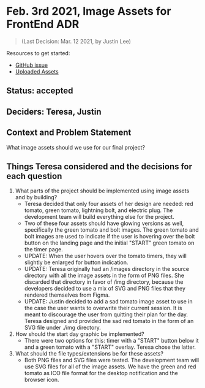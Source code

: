 # Feb. 3rd 2021, Image Assets for FrontEnd ADR
> (Last Decision: Mar. 12 2021, by Justin Lee)

Resources to get started:

- [GitHub issue](https://github.com/DonaldWolfson/cse110-w21-group29/issues/20)
- [Uploaded Assets](https://github.com/DonaldWolfson/cse110-w21-group29/tree/main/source/img)

## Status: accepted

## Deciders: Teresa, Justin

## Context and Problem Statement

What image assets should we use for our final project?

## Things Teresa considered and the decisions for each question
1. What parts of the project should be implemented using image assets and by building?
    - Teresa decided that only four assets of her design are needed: red tomato, green tomato, lightning bolt, and electric plug. The development team will build everything else for the project.
    - Two of these four assets should have glowing versions as well, specifically the green tomato and bolt images. The green tomato and bolt images are used to indicate if the user is hovering over the bolt button on the landing page and the initial "START" green tomato on the timer page.
    - UPDATE: When the user hovers over the tomato timers, they will slightly be enlarged for button indication.
    - UPDATE: Teresa originally had an /images directory in the source directory with all the image assets in the form of PNG files. She discarded that directory in favor of /img directory, because the developers decided to use a mix of SVG and PNG files that they rendered themselves from Figma.
    - UPDATE: Justin decided to add a sad tomato image asset to use in the case the user wants to overwrite their current session. It is meant to discourage the user from quitting their plan for the day. Teresa designed and provided the sad red tomato in the form of an SVG file under ./img directory.
2. How should the start day graphic be implemented?
    - There were two options for this: timer with a "START" button below it and a green tomato with a "START" overlay. Teresa chose the latter.
3. What should the file types/extensions be for these assets?
    - Both PNG files and SVG files were tested. The development team will use SVG files for all of the image assets. We have the green and red tomato as ICO file format for the desktop notification and the browser icon.

